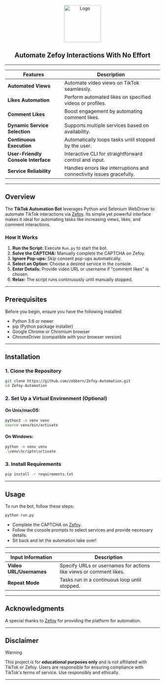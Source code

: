 
<div align="center">
   <a href="https://github.com/zebbern/Zefoy-Automator-2025">
      <img src="https://www.edigitalagency.com.au/wp-content/uploads/TikTok-icon-glyph.png" alt="Logo" width="120" height="121">
   </a>

## Automate Zefoy Interactions With No Effort


---

| **Features**                      | **Description**                                                              |
|-----------------------------------|------------------------------------------------------------------------------|
| **Automated Views**               | Automate video views on TikTok seamlessly.                                   |
| **Likes Automation**              | Perform automated likes on specified videos or profiles.                     |
| **Comment Likes**                 | Boost engagement by automating comment likes.                                |
| **Dynamic Service Selection**     | Supports multiple services based on availability.                            |
| **Continuous Execution**          | Automatically loops tasks until stopped by the user.                         |
| **User-Friendly Console Interface**| Interactive CLI for straightforward control and input.                       |
| **Service Reliability**           | Handles errors like interruptions and connectivity issues gracefully.        |

---
</div>

## **Overview**

The **TikTok Automation Bot** leverages Python and Selenium WebDriver to automate TikTok interactions via [Zefoy](https://zefoy.com/). Its simple yet powerful interface makes it ideal for automating tasks like increasing views, likes, and comment interactions.

### **How It Works**

1. **Run the Script:** Execute `Run.py` to start the bot.  
2. **Solve the CAPTCHA:** Manually complete the CAPTCHA on Zefoy.  
3. **Ignore Pop-ups:** Skip consent pop-ups automatically.  
4. **Select an Option:** Choose a desired service in the console.  
5. **Enter Details:** Provide video URL or username if "comment likes" is chosen.  
6. **Relax:** The script runs continuously until manually stopped.  

---

## **Prerequisites**

Before you begin, ensure you have the following installed:

- Python 3.6 or newer
- pip (Python package installer)
- Google Chrome or Chromium browser
- ChromeDriver (compatible with your browser version)

---

## **Installation**

### 1. Clone the Repository

```bash
git clone https://github.com/zebbern/Zefoy-Automation.git
cd Zefoy-Automation
```

### 2. Set Up a Virtual Environment (Optional)

#### On Unix/macOS:
```bash
python3 -m venv venv
source venv/bin/activate
```

#### On Windows:
```bash
python -m venv venv
.\venv\Scripts\activate
```

### 3. Install Requirements
```bash
pip install -r requirements.txt
```

---

## **Usage**

To run the bot, follow these steps:

```bash
python run.py
```

- Complete the CAPTCHA on [Zefoy](https://zefoy.com/).  
- Follow the console prompts to select services and provide necessary details.  
- Sit back and let the automation take over!

---

| **Input Information**             | **Description**                                                              |
|-----------------------------------|------------------------------------------------------------------------------|
| **Video URL/Usernames**           | Specify URLs or usernames for actions like views or comment likes.           |
| **Repeat Mode**                   | Tasks run in a continuous loop until stopped.                                |

---

## **Acknowledgments**

A special thanks to [Zefoy](https://zefoy.com/) for providing the platform for automation.  

---

## **Disclaimer**

> [!WARNING] 
This project is for **educational purposes only** and is not affiliated with TikTok or Zefoy. Users are responsible for ensuring compliance with TikTok's terms of service. Use responsibly and ethically.

---

